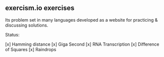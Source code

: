 ## exercism.io exercises

Its problem set in many languages developed as a website for practicing & discussing solutions.

Status:

[x] Hamming distance
[x] Giga Second
[x] RNA Transcription
[x] Difference of Squares
[x] Raindrops
